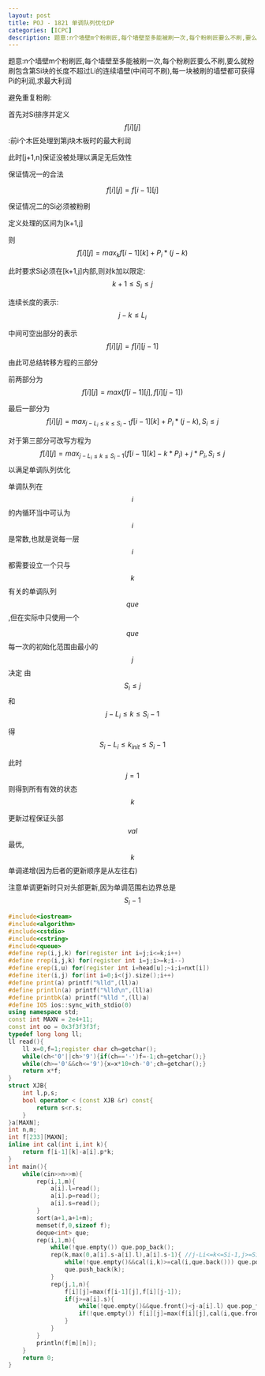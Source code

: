 ```yaml
---
layout: post
title: POJ - 1821 单调队列优化DP
categories: [ICPC]
description: 题意:n个墙壁m个粉刷匠,每个墙壁至多能被刷一次,每个粉刷匠要么不刷,要么就粉刷包含第Si块的长度不超过Li的连续墙壁(中间可不刷),每一块被刷的墙壁都可获得Pi的利润,求最大利润
---
```


题意:n个墙壁m个粉刷匠,每个墙壁至多能被刷一次,每个粉刷匠要么不刷,要么就粉刷包含第Si块的长度不超过Li的连续墙壁(中间可不刷),每一块被刷的墙壁都可获得Pi的利润,求最大利润
<!--more-->



避免重复粉刷:

首先对Si排序并定义$$f[i][j]$$:前i个木匠处理到第j块木板时的最大利润

此时[j+1,n]保证没被处理以满足无后效性

保证情况一的合法

$$f[i][j]=f[i-1][j]$$

保证情况二的Si必须被粉刷

定义处理的区间为[k+1,j]

则$$f[i][j]=max_kf[i-1][k]+P_i*(j-k)$$

此时要求Si必须在[k+1,j]内部,则对k加以限定:$$k+1≤S_i≤j$$

连续长度的表示:$$j-k≤L_i$$

中间可空出部分的表示$$f[i][j]=f[i][j-1]$$

由此可总结转移方程的三部分

前两部分为 $$f[i][j]=max(f[i-1][j],f[i][j-1])$$

最后一部分为$$f[i][j]=max_{j-L_i≤k≤S_i-1}f[i-1][k]+P_i*(j-k),S_i≤j$$

对于第三部分可改写方程为$$f[i][j]=max_{j-L_i≤k≤S_i-1}(f[i-1][k]-k*P_i)+j*P_i,S_i≤j$$以满足单调队列优化

单调队列在$$i$$的内循环当中可认为$$i$$是常数,也就是说每一层$$i$$都需要设立一个只与$$k$$有关的单调队列$$que$$,但在实际中只使用一个

$$que$$每一次的初始化范围由最小的$$j$$决定
由$$S_i≤j$$和$$j-L_i≤k≤S_i-1$$

得$$S_i-L_i≤k_{init}≤S_i-1$$

此时$$j=1$$则得到所有有效的状态$$k$$

更新过程保证头部$$val$$最优,$$k$$单调递增(因为后者的更新顺序是从左往右)

注意单调更新时只对头部更新,因为单调范围右边界总是$$S_i-1$$

```C++
#include<iostream>
#include<algorithm>
#include<cstdio>
#include<cstring>
#include<queue>
#define rep(i,j,k) for(register int i=j;i<=k;i++)
#define rrep(i,j,k) for(register int i=j;i>=k;i--)
#define erep(i,u) for(register int i=head[u];~i;i=nxt[i])
#define iter(i,j) for(int i=0;i<(j).size();i++)
#define print(a) printf("%lld",(ll)a)
#define println(a) printf("%lld\n",(ll)a)
#define printbk(a) printf("%lld ",(ll)a)
#define IOS ios::sync_with_stdio(0)
using namespace std;
const int MAXN = 2e4+11;
const int oo = 0x3f3f3f3f;
typedef long long ll;
ll read(){
    ll x=0,f=1;register char ch=getchar();
    while(ch<'0'||ch>'9'){if(ch=='-')f=-1;ch=getchar();}
    while(ch>='0'&&ch<='9'){x=x*10+ch-'0';ch=getchar();}
    return x*f;
}
struct XJB{
    int l,p,s;
    bool operator < (const XJB &r) const{
        return s<r.s;
    }
}a[MAXN];
int n,m;
int f[233][MAXN];
inline int cal(int i,int k){
    return f[i-1][k]-a[i].p*k;
}
int main(){
    while(cin>>n>>m){
        rep(i,1,m){
            a[i].l=read();
            a[i].p=read();
            a[i].s=read();
        }
        sort(a+1,a+1+m);
        memset(f,0,sizeof f);
        deque<int> que;
        rep(i,1,m){
            while(!que.empty()) que.pop_back();
            rep(k,max(0,a[i].s-a[i].l),a[i].s-1){ //j-Li<=k<=Si-1,j>=Si
                while(!que.empty()&&cal(i,k)>=cal(i,que.back())) que.pop_back();
                que.push_back(k);
            }
            rep(j,1,n){
                f[i][j]=max(f[i-1][j],f[i][j-1]);
                if(j>=a[i].s){
                    while(!que.empty()&&que.front()<j-a[i].l) que.pop_front();
                    if(!que.empty()) f[i][j]=max(f[i][j],cal(i,que.front())+a[i].p*j);
                }
            }
        }
        println(f[m][n]);
    }
    return 0;
}
```
